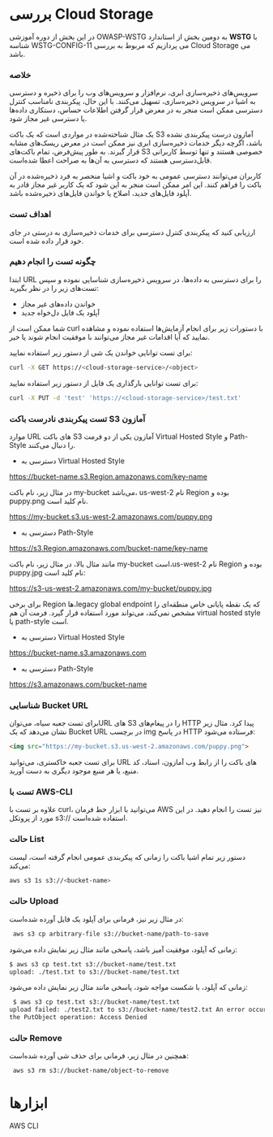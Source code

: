  # بررسی  Cloud Storage

در این بخش از دوره آموزشی OWASP-WSTG به دومین بخش از استاندارد **WSTG** با شناسه WSTG-CONFIG-11 می پردازیم که مربوط به بررسی Cloud Storage می باشد.

### خلاصه

سرویس‌های ذخیره‌سازی ابری، نرم‌افزار و سرویس‌های وب را برای ذخیره و دسترسی به اشیا در سرویس ذخیره‌سازی، تسهیل می‌کنند. با این حال، پیکربندی نامناسب کنترل دسترسی ممکن است منجر به در معرض قرار گرفتن اطلاعات حساس، دستکاری داده‌ها یا دسترسی غیر مجاز شود.

یک مثال شناخته‌شده در مواردی است که یک باکت S3 آمازون درست پیکربندی نشده باشد، اگرچه دیگر خدمات ذخیره‌سازی ابری نیز ممکن است در معرض ریسک‌های مشابه قرار گیرند. به طور پیش‌فرض، تمام باکت‌های S3 خصوصی هستند و تنها توسط کاربرانی قابل‌دسترسی هستند که دسترسی به آن‌ها به صراحت اعطا شده‌است.

کاربران می‌توانند دسترسی عمومی به خود باکت و اشیا منحصر به فرد ذخیره‌شده در آن باکت را فراهم کنند. این امر ممکن است منجر به این شود که یک کاربر غیر مجاز قادر به آپلود فایل‌های جدید، اصلاح یا خواندن فایل‌های ذخیره‌شده باشد.
### اهداف تست

ارزیابی کنید که پیکربندی کنترل دسترسی برای خدمات ذخیره‌سازی به درستی در جای خود قرار داده شده است.

### چگونه تست را انجام دهیم

ابتدا URL را برای دسترسی به داده‌ها، در سرویس ذخیره‌سازی شناسایی نموده و سپس تست‌های زیر را در نظر بگیرید:

* خواندن داده‌های غیر مجاز
* آپلود یک فایل دل‌خواه جدید

شما ممکن است از curl با دستورات زیر برای انجام آزمایش‌ها استفاده نموده و مشاهده نمایید که آیا اقدامات غیر مجاز می‌توانند با موفقیت انجام شوند یا خیر.

برای تست توانایی خواندن یک شی از دستور زیر استفاده نمایید:
```bash
curl -X GET https://<cloud-storage-service>/<object>
```
برای تست توانایی بارگذاری یک فایل از دستور زیر استفاده نمایید:
```bash
curl -X PUT -d 'test' 'https://<cloud-storage-service>/test.txt'
```
### تست پیکربندی نادرست باکت S3 آمازون

موارد URL های باکت S3 آمازون یکی از دو فرمت Virtual Hosted Style و Path-Style را دنبال می‌کنند.

*  دسترسی به Virtual Hosted Style

https://bucket-name.s3.Region.amazonaws.com/key-name


در مثال زیر، نام باکت my-bucket می‌باشد، us-west-2 نام Region بوده و puppy.png نام کلید است.

https://my-bucket.s3.us-west-2.amazonaws.com/puppy.png

* دسترسی به Path-Style

https://s3.Region.amazonaws.com/bucket-name/key-name

مانند مثال بالا، در مثال زیر، نام باکت my-bucket است،us-west-2 نام Region بوده و puppy.jpg نام کلید است:

https://s3-us-west-2.amazonaws.com/my-bucket/puppy.jpg


برای برخی Region ها،legacy global endpoint که یک نقطه پایانی خاص منطقه‌ای را مشخص نمی‌کند، می‌تواند مورد استفاده قرار گیرد. فرمت آن هم virtual hosted style یا path-style است.

* دسترسی به Virtual Hosted Style

https://bucket-name.s3.amazonaws.com

* دسترسی به Path-Style

https://s3.amazonaws.com/bucket-name

### شناسایی Bucket URL

برای تست جعبه سیاه، می‌توانURL های S3 را در پیغام‌های HTTP پیدا کرد. مثال زیر نشان می‌دهد که یک Bucket URL در برچسب img در پاسخ HTTP فرستاده می‌شود:
```html
<img src="https://my-bucket.s3.us-west-2.amazonaws.com/puppy.png">
```

برای تست جعبه خاکستری، می‌توانید URL های باکت را از رابط وب آمازون، اسناد، کد منبع، یا هر منبع موجود دیگری به دست آورید.

### تست با AWS-CLI

علاوه بر تست با curl، می‌توانید با ابزار خط فرمان AWS نیز تست را انجام دهید. در این مورد از پروتکل s3:// استفاده شده‌است.

### حالت List

دستور زیر تمام اشیا باکت را زمانی که پیکربندی عمومی انجام گرفته است، لیست می‌کند:
```bash
aws s3 1s s3://<bucket-name>
```
### حالت Upload

در مثال زیر نیز، فرمانی برای آپلود یک فایل آورده شده‌است:
```bash
 aws s3 cp arbitrary-file s3://bucket-name/path-to-save
```
زمانی که آپلود، موفقیت آمیز باشد، پاسخی مانند مثال زیر نمایش داده می‌شود:
```bash
$ aws s3 cp test.txt s3://bucket-name/test.txt 
upload: ./test.txt to s3://bucket-name/test.txt
```
زمانی که آپلود، با شکست مواجه شود، پاسخی مانند مثال زیر نمایش داده می‌شود:
```bash
 $ aws s3 cp test.txt s3://bucket-name/test.txt
upload failed: ./test2.txt to s3://bucket-name/test2.txt An error occurred (AccessDenied) when calling
the PutObject operation: Access Denied
```
### حالت Remove

همچنین در مثال زیر، فرمانی برای حذف شی آورده شده‌است:
```bash
 aws s3 rm s3://bucket-name/object-to-remove
```
# ابزارها

AWS CLI

